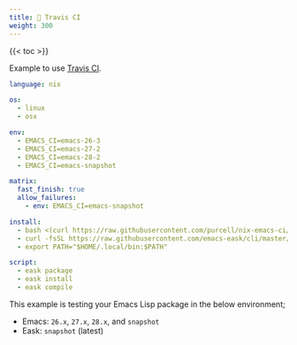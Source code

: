 ```yaml
---
title: 📀 Travis CI
weight: 300
---
```


{{< toc >}}

Example to use [Travis CI](https://www.travis-ci.com/).

```yml
language: nix

os:
  - linux
  - osx

env:
  - EMACS_CI=emacs-26-3
  - EMACS_CI=emacs-27-2
  - EMACS_CI=emacs-28-2
  - EMACS_CI=emacs-snapshot

matrix:
  fast_finish: true
  allow_failures:
    - env: EMACS_CI=emacs-snapshot

install:
  - bash <(curl https://raw.githubusercontent.com/purcell/nix-emacs-ci/master/travis-install)
  - curl -fsSL https://raw.githubusercontent.com/emacs-eask/cli/master/webinstall/install.sh | sh
  - export PATH="$HOME/.local/bin:$PATH"

script:
  - eask package
  - eask install
  - eask compile
```

This example is testing your Emacs Lisp package in the below environment;

* Emacs: `26.x`, `27.x`, `28.x`, and `snapshot`
* Eask: `snapshot` (latest)
